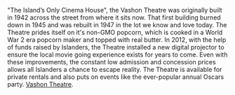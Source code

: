 "The Island’s Only Cinema House", the Vashon Theatre was originally built in 1942 across the street from where it sits now. That first building burned down in 1945 and was rebuilt in 1947 in the lot we know and love today. The Theatre prides itself on it's non-GMO popcorn, which is cooked in a World War 2 era popcorn maker and topped with real butter. In 2012, with the help of funds raised by Islanders, the Theatre installed a new digital projector to ensure the local movie going experience exists for years to come. Even with these improvements, the constant low admission and concession prices allows all Islanders a chance to escape reality. The Theatre is available for private rentals and also puts on events like the ever-popular annual Oscars party.
[Vashon Theatre](https://vashontheatre.com/).
